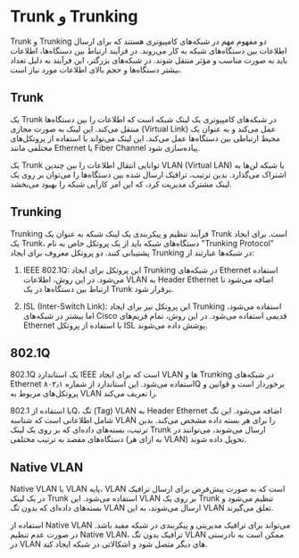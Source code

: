 # Trunk و Trunking

Trunk و Trunking دو مفهوم مهم در شبکه‌های کامپیوتری هستند که برای ارسال اطلاعات بین دستگاه‌های شبکه به کار می‌روند. در فرآیند ارتباط بین دستگاه‌ها، اطلاعات باید به صورت مناسب و مؤثر منتقل شوند. در شبکه‌های بزرگتر، این فرآیند به دلیل تعداد بیشتر دستگاه‌ها و حجم بالای اطلاعات مورد نیاز است.

## Trunk
یک Trunk در شبکه‌های کامپیوتری یک لینک شبکه است که اطلاعات را بین دستگاه‌ها منتقل می‌کند. این لینک به صورت مجازی (Virtual Link) عمل می‌کند و به عنوان یک محیط ارتباطی بین دستگاه‌ها عمل می‌کند. این لینک می‌تواند با استفاده از پروتکل‌های مختلفی مانند Ethernet یا Fiber Channel پیاده‌سازی شود.

یک Trunk توانایی انتقال اطلاعات را بین چندین VLAN (Virtual LAN) یا شبکه لن‌ها به اشتراک می‌گذارد. بدین ترتیب، ترافیک ارسال شده بین دستگاه‌ها را می‌توان بر روی یک لینک مشترک مدیریت کرد، که این امر کارآیی شبکه را بهبود می‌بخشد.

## Trunking
Trunking فرآیند تنظیم و پیکربندی یک لینک شبکه به عنوان یک Trunk است. برای ایجاد یک Trunk، دستگاه‌های شبکه باید از یک پروتکل خاص به نام "Trunking Protocol" پشتیبانی کنند. دو پروتکل معروف برای ایجاد Trunking در شبکه‌ها عبارتند از:

1. IEEE 802.1Q: این پروتکل برای ایجاد Trunking در شبکه‌های Ethernet استفاده می‌شود. در این روش، اطلاعات VLAN به Header Ethernet اضافه می‌شود تا ارتباط بین دستگاه‌ها در یک Trunk برقرار شود.

2. ISL (Inter-Switch Link): این پروتکل نیز برای ایجاد Trunking استفاده می‌شود، اما بیشتر در شبکه‌های Cisco قدیمی استفاده می‌شود. در این روش، تمام فریم‌های Ethernet با استفاده از پروتکل ISL پوشش داده می‌شوند.

## 802.1Q
802.1Q یک استاندارد IEEE است که برای ایجاد VLAN ها و Trunking در شبکه‌های Ethernet استفاده می‌شود. این استاندارد از شماره ۸۰۲٫۱Q برخوردار است و قوانین و پروتکل‌های مربوط به VLAN را تعریف می‌کند.

با استفاده از 802.1Q، تگ (Tag) VLAN به Header Ethernet اضافه می‌شود. این تگ شامل اطلاعاتی است که شناسه VLAN را برای هر بسته داده مشخص می‌کند. بدین ترتیب، بسته‌های داده‌ای که بر روی یک لینک Trunk ارسال می‌شوند، می‌توانند در دستگاه‌های مقصد به ترتیب مختلفی (به ازای هر VLAN) تحویل داده شوند.

## Native VLAN
Native VLAN یا VLAN پایه، VLAN است که به صورت پیش‌فرض برای ارسال ترافیک در یک لینک Trunk استفاده می‌شود. این VLAN بر روی یک Trunk تنظیم می‌شود و بسته‌های داده‌ای که بدون تگ VLAN ارسال می‌شوند، به این VLAN تعلق می‌گیرند.

استفاده از Native VLAN می‌تواند برای ترافیک مدیریتی و پیکربندی در شبکه مفید باشد. در صورت عدم تنظیم Native VLAN، ترافیک بدون تگ VLAN ممکن است به نادرستی در VLAN های دیگر متصل شود و اشکالاتی در شبکه ایجاد کند.